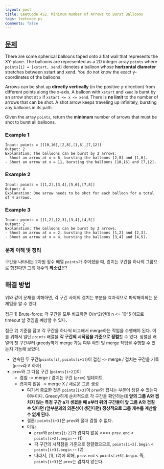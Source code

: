 ```yaml
---
layout: post
title: LeetCode 452. Minimum Number of Arrows to Burst Balloons
tags: leetcode ps
comments: false
---
```


## [문제](https://leetcode.com/problems/minimum-number-of-arrows-to-burst-balloons/)

There are some spherical balloons taped onto a flat wall that represents the XY-plane. The balloons are represented as a 2D integer array `points` where `points[i] = [xstart, xend]` denotes a balloon whose **horizontal diameter** stretches between xstart and xend. You do not know the exact y-coordinates of the balloons.

Arrows can be shot up **directly vertically** (in the positive y-direction) from different points along the x-axis. A balloon with `xstart` and `xend` is burst by an arrow shot at `x` if `xstart <= x <= xend`. There is **no limit** to the number of arrows that can be shot. A shot arrow keeps traveling up infinitely, bursting any balloons in its path.

Given the array `points`, return the **minimum** number of arrows that must be shot to burst all balloons.

### Example 1
```
Input: points = [[10,16],[2,8],[1,6],[7,12]]
Output: 2
Explanation: The balloons can be burst by 2 arrows:
- Shoot an arrow at x = 6, bursting the balloons [2,8] and [1,6].
- Shoot an arrow at x = 11, bursting the balloons [10,16] and [7,12].
```

### Example 2
```
Input: points = [[1,2],[3,4],[5,6],[7,8]]
Output: 4
Explanation: One arrow needs to be shot for each balloon for a total of 4 arrows.
```

### Example 3
```
Input: points = [[1,2],[2,3],[3,4],[4,5]]
Output: 2
Explanation: The balloons can be burst by 2 arrows:
- Shoot an arrow at x = 2, bursting the balloons [1,2] and [2,3].
- Shoot an arrow at x = 4, bursting the balloons [3,4] and [4,5].
```

### 문제 이해 및 정리
구간을 나타내는 2차원 정수 배열 `points`가 주어졌을 때, 겹치는 구간을 하나의 그룹으로 합친다면 그룹 개수의 **최소값**은?

## 해결 방법
위와 같이 문제를 이해하면, 각 구간 사이의 겹치는 부분을 효과적으로 파악해야되는 문제임을 알 수 있다. 

접근 1) Brute-force: 각 구간을 모두 비교하면 O(n^2)인데 n <= 10^5 이므로 timeout 날 것임을 예상할 수 있다. 

접근 2) 기준을 잡고 각 구간을 하나씩 비교해서 merge하는 작업을 수행해야 된다. 
이를 위해서 일단 `points` 배열을 **각 구간의 시작점을 기준으로 정렬**할 수 있다. 
정렬된 배열의 첫 구간부터 greedy하게 merge 가능 여부 확인 및 merge 작업을 수행할 수 있는지 가늠해 보았다. 
- 연속된 두 구간(`points[i]`, `points[i+1]`)이 겹침 -> merge / 겹치는 구간을 기록 (`prev`라고 하자)
- `prev`와 그 다음 구간 (`points[i+2]`)이 
  - 겹침 -> merge / 겹치는 구간 (`prev`) 업데이트
  - 겹치지 않음 -> merge X / 새로운 그룹 생성
    - 여기서 중요한 것은 `points[i+3]`이 `prev`와 겹치는 부분이 생길 수 있는지 여부이다. Greedy하게 순차적으로 각 구간을 확인하는데 **앞의 그룹 A와 겹치지 않는 특정 구간 a가 생겼을 때 a부터 뒤의 구간들이 앞 그룹 A와 겹칠 수 있다면 (앞부분과의 의존성이 생긴다면) 정상적으로 그룹 개수를 계산할 수 없게 된다.**  
    - 결론: `points[i+3]`은 `prev`와 절대 겹칠 수 없다. 
    - 이유: 
      - `prev`와 `points[i+2]`가 겹치지 않음 <==> `prev.end` < `points[i+2].begin` -- (1)
      - 각 구간의 시작점을 기준으로 정렬했으므로, `points[i+2].begin` < `points[i+3].begin` -- (2)
      - 따라서, (1), (2)에 의해, `prev.end` < `points[i+3].begin`. 즉, `points[i+3]`은 `prev`는 겹치지 않는다. 